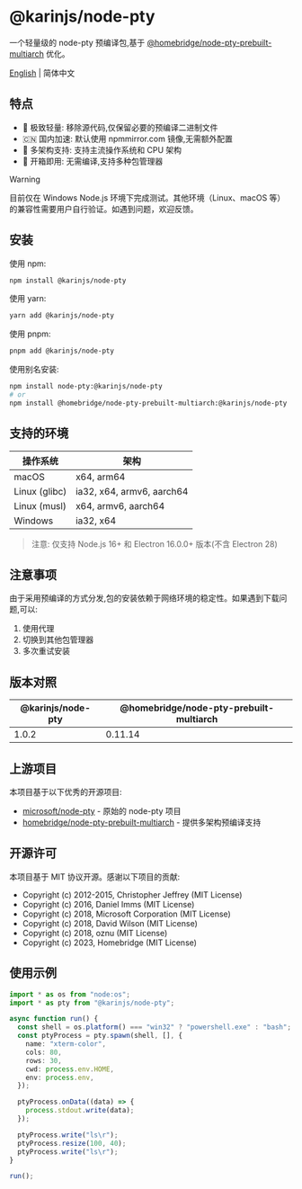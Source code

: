 # @karinjs/node-pty

一个轻量级的 node-pty 预编译包,基于 [@homebridge/node-pty-prebuilt-multiarch](https://github.com/homebridge/node-pty-prebuilt-multiarch) 优化。

[English](./README.en.md) | 简体中文

## 特点

- 🚀 极致轻量: 移除源代码,仅保留必要的预编译二进制文件
- 🇨🇳 国内加速: 默认使用 npmmirror.com 镜像,无需额外配置
- 💪 多架构支持: 支持主流操作系统和 CPU 架构
- 🔧 开箱即用: 无需编译,支持多种包管理器

> [!WARNING]
> 目前仅在 Windows Node.js 环境下完成测试。其他环境（Linux、macOS 等）的兼容性需要用户自行验证。如遇到问题，欢迎反馈。

## 安装

使用 npm:

```bash
npm install @karinjs/node-pty
```

使用 yarn:

```bash
yarn add @karinjs/node-pty
```

使用 pnpm:

```bash
pnpm add @karinjs/node-pty
```

使用别名安装:

```bash
npm install node-pty:@karinjs/node-pty
# or
npm install @homebridge/node-pty-prebuilt-multiarch:@karinjs/node-pty
```

## 支持的环境

| 操作系统      | 架构                      |
| ------------- | ------------------------- |
| macOS         | x64, arm64                |
| Linux (glibc) | ia32, x64, armv6, aarch64 |
| Linux (musl)  | x64, armv6, aarch64       |
| Windows       | ia32, x64                 |

> 注意: 仅支持 Node.js 16+ 和 Electron 16.0.0+ 版本(不含 Electron 28)

## 注意事项

由于采用预编译的方式分发,包的安装依赖于网络环境的稳定性。如果遇到下载问题,可以:

1. 使用代理
2. 切换到其他包管理器
3. 多次重试安装

## 版本对照

| @karinjs/node-pty | @homebridge/node-pty-prebuilt-multiarch |
| ----------------- | --------------------------------------- |
| 1.0.2             | 0.11.14                                 |

## 上游项目

本项目基于以下优秀的开源项目:

- [microsoft/node-pty](https://github.com/microsoft/node-pty) - 原始的 node-pty 项目
- [homebridge/node-pty-prebuilt-multiarch](https://github.com/homebridge/node-pty-prebuilt-multiarch) - 提供多架构预编译支持

## 开源许可

本项目基于 MIT 协议开源。感谢以下项目的贡献:

- Copyright (c) 2012-2015, Christopher Jeffrey (MIT License)
- Copyright (c) 2016, Daniel Imms (MIT License)
- Copyright (c) 2018, Microsoft Corporation (MIT License)
- Copyright (c) 2018, David Wilson (MIT License)
- Copyright (c) 2018, oznu (MIT License)
- Copyright (c) 2023, Homebridge (MIT License)

## 使用示例

```typescript
import * as os from "node:os";
import * as pty from "@karinjs/node-pty";

async function run() {
  const shell = os.platform() === "win32" ? "powershell.exe" : "bash";
  const ptyProcess = pty.spawn(shell, [], {
    name: "xterm-color",
    cols: 80,
    rows: 30,
    cwd: process.env.HOME,
    env: process.env,
  });

  ptyProcess.onData((data) => {
    process.stdout.write(data);
  });

  ptyProcess.write("ls\r");
  ptyProcess.resize(100, 40);
  ptyProcess.write("ls\r");
}

run();
```
